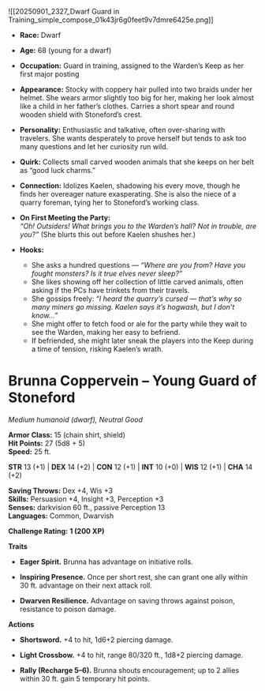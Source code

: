 ![[20250901_2327_Dwarf Guard in Training_simple_compose_01k43jr6g0feet9v7dmre6425e.png]]
- **Race:** Dwarf
- **Age:** 68 (young for a dwarf)
- **Occupation:** Guard in training, assigned to the Warden’s Keep as her first major posting
- **Appearance:** Stocky with coppery hair pulled into two braids under her helmet. She wears armor slightly too big for her, making her look almost like a child in her father’s clothes. Carries a short spear and round wooden shield with Stoneford’s crest.
- **Personality:** Enthusiastic and talkative, often over-sharing with travelers. She wants desperately to prove herself but tends to ask too many questions and let her curiosity run wild.
- **Quirk:** Collects small carved wooden animals that she keeps on her belt as “good luck charms.”
- **Connection:** Idolizes Kaelen, shadowing his every move, though he finds her overeager nature exasperating. She is also the niece of a quarry foreman, tying her to Stoneford’s working class.

- **On First Meeting the Party:**  
    _“Oh! Outsiders! What brings you to the Warden’s hall? Not in trouble, are you?”_ (She blurts this out before Kaelen shushes her.)
- **Hooks:**
    - She asks a hundred questions — _“Where are you from? Have you fought monsters? Is it true elves never sleep?”_
    - She likes showing off her collection of little carved animals, often asking if the PCs have trinkets from their travels.
    - She gossips freely: _“I heard the quarry’s cursed — that’s why so many miners go missing. Kaelen says it’s hogwash, but I don’t know…”_
    - She might offer to fetch food or ale for the party while they wait to see the Warden, making her easy to befriend.
    - If befriended, she might later sneak the players into the Keep during a time of tension, risking Kaelen’s wrath.
# **Brunna Coppervein – Young Guard of Stoneford**

_Medium humanoid (dwarf), Neutral Good_

**Armor Class:** 15 (chain shirt, shield)  
**Hit Points:** 27 (5d8 + 5)  
**Speed:** 25 ft.

**STR** 13 (+1) | **DEX** 14 (+2) | **CON** 12 (+1) | **INT** 10 (+0) | **WIS** 12 (+1) | **CHA** 14 (+2)

**Saving Throws:** Dex +4, Wis +3  
**Skills:** Persuasion +4, Insight +3, Perception +3  
**Senses:** darkvision 60 ft., passive Perception 13  
**Languages:** Common, Dwarvish

**Challenge Rating:** **1 (200 XP)**

**Traits**

- **Eager Spirit.** Brunna has advantage on initiative rolls.
    
- **Inspiring Presence.** Once per short rest, she can grant one ally within 30 ft. advantage on their next attack roll.
    
- **Dwarven Resilience.** Advantage on saving throws against poison, resistance to poison damage.
    

**Actions**

- **Shortsword.** +4 to hit, 1d6+2 piercing damage.
    
- **Light Crossbow.** +4 to hit, range 80/320 ft., 1d8+2 piercing damage.
    
- **Rally (Recharge 5–6).** Brunna shouts encouragement; up to 2 allies within 30 ft. gain 5 temporary hit points.